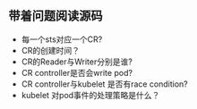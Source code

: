 ## 带着问题阅读源码
- 每一个sts对应一个CR?
- CR的创建时间？
- CR的Reader与Writer分别是谁?
- CR controller是否会write pod?
- CR controller与kubelet 是否有race condition?
- kubelet 对pod事件的处理策略是什么？


